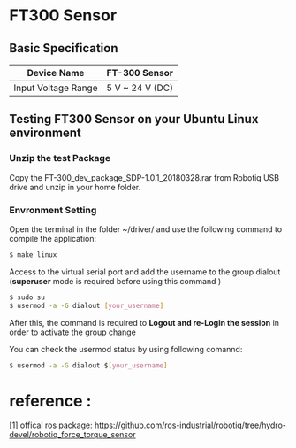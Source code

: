 # FT300 Sensor

## Basic Specification

Device Name                   | FT-300 Sensor
------------------------------|:-------------------------------:| 
Input Voltage Range           | 5 V ~ 24 V (DC)

  

## Testing FT300 Sensor on your Ubuntu Linux environment

### Unzip the test Package

Copy the FT-300_dev_package_SDP-1.0.1_20180328.rar from Robotiq USB drive and unzip in your home folder.

### Envronment Setting

Open the terminal in the folder ~/driver/ and use the following command to compile the application:

```bash
$ make linux
```
Access to the virtual serial port and add the username to the group dialout
(**superuser** mode is required before using this command )

```bash
$ sudo su
$ usermod -a -G dialout [your_username]
```
After this, the command is required to **Logout and re-Login the session** in order to activate the group change

You can check the usermod status by using following comannd:

```bash
$ usermod -a -G dialout $[your_username]
```




# reference :
 
 [1] offical ros package: https://github.com/ros-industrial/robotiq/tree/hydro-devel/robotiq_force_torque_sensor
